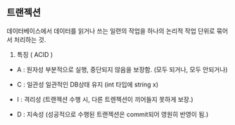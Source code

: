 ## 트랜젝션

데이터베이스에서 데이터를 읽거나 쓰는 일련의 작업을 하나의 논리적 작업 단위로 묶어서 처리하는 것.

1) 특징 ( ACID )

- A : 원자성
부분적으로 실행, 중단되지 않음을 보장함. (모두 되거나, 모두 안되거나)

- C : 일관성
일관적인 DB상태 유지 (int 타입에 string x)

- I : 격리성
(트랜젝션 수행 시, 다른 트렌젝션이 끼어들지 못하게 보장.)

- D : 지속성
(성공적으로 수행된 트랜젝션은 commit되어 영원히 반영이 됨.)